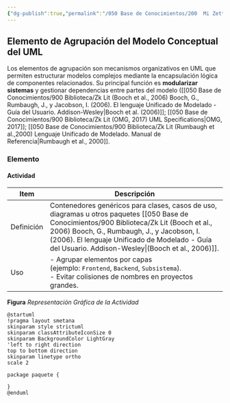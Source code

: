 ```yaml
---
{"dg-publish":true,"permalink":"/050 Base de Conocimientos/200  Mi Zettelkasten/100 Docencia/IS1/2025/Clase 08 Modelo Conceptual del UML - Elementos, Relaciones, Reglas y Mecanismos Comunes/Zk Modelo Conceptual del UML (Elementos de Agrupación)/","tags":["digitalGarden"]}
---
```


## Elemento de Agrupación del Modelo Conceptual del UML

Los elementos de agrupación son mecanismos organizativos en UML que permiten estructurar modelos complejos mediante la encapsulación lógica de componentes relacionados. Su principal función es **modularizar sistemas** y gestionar dependencias entre partes del modelo ([[050 Base de Conocimientos/900 Biblioteca/Zk Lit (Booch et al., 2006) Booch, G., Rumbaugh, J., y Jacobson, I. (2006). El lenguaje Unificado de Modelado - Guía del Usuario. Addison-Wesley\|Booch et al. (2006)]]; [[050 Base de Conocimientos/900 Biblioteca/Zk Lit (OMG, 2017) UML Specifications\|OMG, 2017]]; [[050 Base de Conocimientos/900 Biblioteca/Zk Lit (Rumbaugh et al.,2000) Lenguaje Unificado de Modelado. Manual de Referencia\|Rumbaugh et al., 2000]].

### Elemento

#### Actividad

| Item       | Descripción                                                                                                                                                                                                                                              |
| ---------- | -------------------------------------------------------------------------------------------------------------------------------------------------------------------------------------------------------------------------------------------------------- |
| Definición | Contenedores genéricos para clases, casos de uso, diagramas u otros paquetes [[050 Base de Conocimientos/900 Biblioteca/Zk Lit (Booch et al., 2006) Booch, G., Rumbaugh, J., y Jacobson, I. (2006). El lenguaje Unificado de Modelado - Guía del Usuario. Addison-Wesley\|(Booch et al., 2006)]]. |
| Uso        | -  Agrupar elementos por capas (ejemplo: `Frontend`, `Backend`, `Subsistema`).<br>- Evitar colisiones de nombres en proyectos grandes.                                                                                                                   |

**Figura**
_Representación Gráfica de la Actividad_
```plantuml
@startuml
!pragma layout smetana
skinparam style strictuml
skinparam classAttributeIconSize 0
skinparam BackgroundColor LightGray
'left to right direction
top to bottom direction
skinparam linetype ortho
scale 2

package paquete { 

}
@enduml
```
